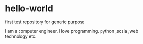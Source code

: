 # hello-world
first test repository for generic purpose


I am a computer engineer. I love programming. python ,scala ,web technology etc.
